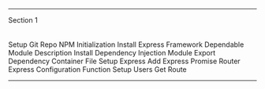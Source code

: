 ******************************************************************
Section 1
######
Setup Git Repo
NPM Initialization
Install Express Framework
Dependable Module Description
Install Dependency Injection Module
Export Dependency Container File
Setup Express
Add Express Promise Router
Express Configuration Function
Setup Users Get Route
*******************************************************************
